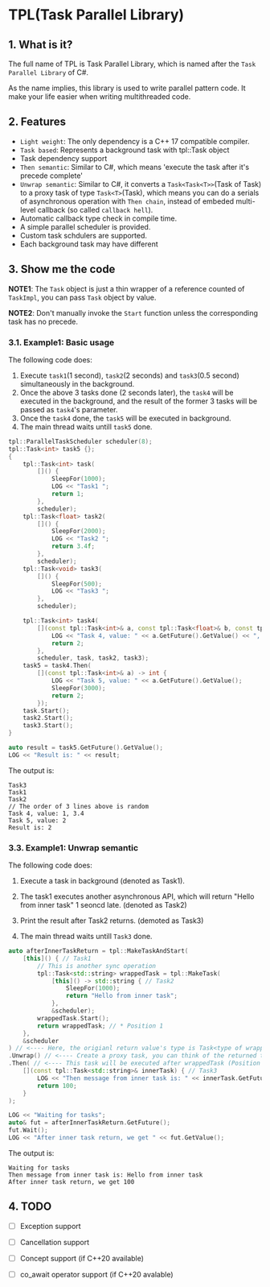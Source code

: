 # TPL(Task Parallel Library)

## 1. What is it?

The full name of TPL is Task Parallel Library, which is named after the `Task Parallel Library` of C#.

As the name implies, this library is used to write parallel pattern code. It make your life easier when writing multithreaded code.


## 2. Features

- `Light weight`: The only dependency is a C++ 17 compatible compiler.
- `Task based`: Represents a background task with tpl::Task object
- Task dependency support
- `Then semantic`: Similar to C#, which means 'execute the task after it's precede complete'
- `Unwrap semantic`: Similar to C#, it converts a `Task<Task<T>>`(Task of Task) to a proxy task of type `Task<T>`(Task), which means you can do a serials of asynchronous operation with `Then chain`, instead of embeded multi-level callback (so called `callback hell`).
- Automatic callback type check in compile time.
- A simple parallel scheduler is provided.
- Custom task schdulers are supported.
- Each background task may have different

## 3. Show me the code

**NOTE1**: The `Task` object is just a thin wrapper of a reference counted of `TaskImpl`, you can pass `Task` object by value.

**NOTE2**: Don't manually invoke the `Start` function unless the corresponding task has no precede.

### 3.1. Example1: Basic usage

The following code does:

1. Execute `task1`(1 second), `task2`(2 seconds) and `task3`(0.5 second) simultaneously in the background.
2. Once the above 3 tasks done (2 seconds later), the `task4` will be executed in the background, and the result of the former 3 tasks will be passed as `task4`'s parameter.
3. Once the `task4` done, the `task5` will be executed in background.
4. The main thread waits untill `task5` done.

```C++
tpl::ParallelTaskScheduler scheduler(8);
tpl::Task<int> task5 {};
{
    tpl::Task<int> task(
        []() {
            SleepFor(1000);
            LOG << "Task1 ";
            return 1;
        },
        scheduler);
    tpl::Task<float> task2(
        []() {
            SleepFor(2000);
            LOG << "Task2 ";
            return 3.4f;
        },
        scheduler);
    tpl::Task<void> task3(
        []() {
            SleepFor(500);
            LOG << "Task3 ";
        },
        scheduler);

    tpl::Task<int> task4(
        [](const tpl::Task<int>& a, const tpl::Task<float>& b, const tpl::Task<void>& c) -> int {
            LOG << "Task 4, value: " << a.GetFuture().GetValue() << ", " << b.GetFuture().GetValue();
            return 2;
        },
        scheduler, task, task2, task3);
    task5 = task4.Then(
        [](const tpl::Task<int>& a) -> int {
            LOG << "Task 5, value: " << a.GetFuture().GetValue();
            SleepFor(3000);
            return 2;
        });
    task.Start();
    task2.Start();
    task3.Start();
}

auto result = task5.GetFuture().GetValue();
LOG << "Result is: " << result;
```

The output is:

```
Task3
Task1
Task2
// The order of 3 lines above is random
Task 4, value: 1, 3.4
Task 5, value: 2
Result is: 2
```

### 3.3. Example1: Unwrap semantic

The following code does:

1. Execute a task in background (denoted as Task1).

2. The task1 executes another asynchronous API, which will return "Hello from inner task" 1 seoncd late. (denoted as Task2)

3. Print the result after Task2 returns. (demoted as Task3)

4. The main thread waits untill `Task3` done.

```C++
auto afterInnerTaskReturn = tpl::MakeTaskAndStart(
    [this]() { // Task1
        // This is another sync operation
        tpl::Task<std::string> wrappedTask = tpl::MakeTask(
            [this]() -> std::string { // Task2
                SleepFor(1000);
                return "Hello from inner task";
            },
            &scheduler);
        wrappedTask.Start();
        return wrappedTask; // * Position 1
    },
    &scheduler
) // <---- Here, the origianl return value's type is Task<type of wrapperTask>
.Unwrap() // <---- Create a proxy task, you can think of the returned task is the wrappedTask above (Position 1). It's a proxy task because the wrappedTask is likely not available yet
.Then( // <---- This task will be executed after wrappedTask (Position 1) done.
    [](const tpl::Task<std::string>& innerTask) { // Task3
        LOG << "Then message from inner task is: " << innerTask.GetFuture().GetValue();
        return 100;
    }
);

LOG << "Waiting for tasks";
auto& fut = afterInnerTaskReturn.GetFuture();
fut.Wait();
LOG << "After inner task return, we get " << fut.GetValue();
```

The output is:

```
Waiting for tasks
Then message from inner task is: Hello from inner task
After inner task return, we get 100
```

## 4. TODO

- [ ] Exception support

- [ ] Cancellation support

- [ ] Concept support (if C++20 available)

- [ ] co_await operator support (if C++20 avalable)
